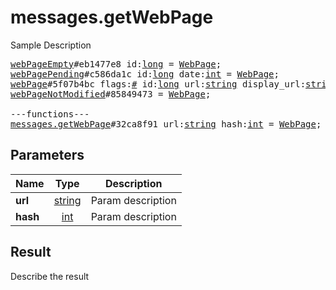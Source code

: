 # messages.getWebPage

Sample Description

<pre>
<a href="../constructor/webPageEmpty">webPageEmpty</a>#eb1477e8 id:<a href="../type/long.md">long</a> = <a href="../type/WebPage.md">WebPage</a>;
<a href="../constructor/webPagePending">webPagePending</a>#c586da1c id:<a href="../type/long.md">long</a> date:<a href="../type/int.md">int</a> = <a href="../type/WebPage.md">WebPage</a>;
<a href="../constructor/webPage">webPage</a>#5f07b4bc flags:<a href="../type/#.md">#</a> id:<a href="../type/long.md">long</a> url:<a href="../type/string.md">string</a> display_url:<a href="../type/string.md">string</a> hash:<a href="../type/int.md">int</a> type:<a href="../type/flags.0?string.md">flags.0?string</a> site_name:<a href="../type/flags.1?string.md">flags.1?string</a> title:<a href="../type/flags.2?string.md">flags.2?string</a> description:<a href="../type/flags.3?string.md">flags.3?string</a> photo:<a href="../type/flags.4?Photo.md">flags.4?Photo</a> embed_url:<a href="../type/flags.5?string.md">flags.5?string</a> embed_type:<a href="../type/flags.5?string.md">flags.5?string</a> embed_width:<a href="../type/flags.6?int.md">flags.6?int</a> embed_height:<a href="../type/flags.6?int.md">flags.6?int</a> duration:<a href="../type/flags.7?int.md">flags.7?int</a> author:<a href="../type/flags.8?string.md">flags.8?string</a> document:<a href="../type/flags.9?Document.md">flags.9?Document</a> cached_page:<a href="../type/flags.10?Page.md">flags.10?Page</a> = <a href="../type/WebPage.md">WebPage</a>;
<a href="../constructor/webPageNotModified">webPageNotModified</a>#85849473 = <a href="../type/WebPage.md">WebPage</a>;

---functions---
<a href="../method/messages.getWebPage.md">messages.getWebPage</a>#32ca8f91 url:<a href="../type/string.md">string</a> hash:<a href="../type/int.md">int</a> = <a href="../type/WebPage.md">WebPage</a>;
</pre>

## Parameters

| Name | Type | Description |
|------|:----:|-------------|
| **url** | [string](../type/string.md) | Param description |
| **hash** | [int](../type/int.md) | Param description |

## Result

Describe the result

